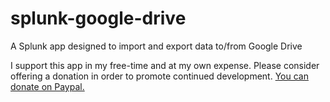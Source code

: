 # splunk-google-drive
A Splunk app designed to import and export data to/from Google Drive

I support this app in my free-time and at my own expense. Please consider offering a donation in order to promote continued development. [You can donate on Paypal.](https://www.paypal.com/donate?business=MQSKTS3W7LUTY&item_name=Support+continued+development+of+Splunk+apps&currency_code=USD)
